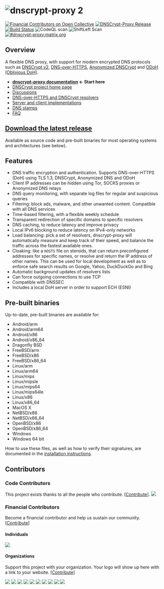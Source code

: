 # ![dnscrypt-proxy 2](https://raw.github.com/dnscrypt/dnscrypt-proxy/master/logo.png?3)

[![Financial Contributors on Open Collective](https://opencollective.com/dnscrypt/all/badge.svg?label=financial+contributors)](https://opencollective.com/dnscrypt)
[![DNSCrypt-Proxy Release](https://img.shields.io/github/release/dnscrypt/dnscrypt-proxy.svg?label=Latest%20Release&style=popout)](https://github.com/dnscrypt/dnscrypt-proxy/releases/latest)
[![Build Status](https://github.com/DNSCrypt/dnscrypt-proxy/workflows/CI%20and%20optionally%20publish/badge.svg)](https://github.com/DNSCrypt/dnscrypt-proxy/actions)
![CodeQL scan](https://github.com/DNSCrypt/dnscrypt-proxy/workflows/CodeQL%20scan/badge.svg)
![ShiftLeft Scan](https://github.com/DNSCrypt/dnscrypt-proxy/workflows/ShiftLeft%20Scan/badge.svg)
[![#dnscrypt-proxy:matrix.org](https://img.shields.io/matrix/dnscrypt-proxy:matrix.org.svg?label=DNSCrypt-Proxy%20Matrix%20Chat&server_fqdn=matrix.org&style=popout)](https://matrix.to/#/#dnscrypt-proxy:matrix.org)

## Overview

A flexible DNS proxy, with support for modern encrypted DNS protocols such as [DNSCrypt v2](https://dnscrypt.info/protocol), [DNS-over-HTTPS](https://www.rfc-editor.org/rfc/rfc8484.txt), [Anonymized DNSCrypt](https://github.com/DNSCrypt/dnscrypt-protocol/blob/master/ANONYMIZED-DNSCRYPT.txt) and [ODoH (Oblivious DoH)](https://github.com/DNSCrypt/dnscrypt-resolvers/blob/master/v3/odoh-servers.md).

* **[dnscrypt-proxy documentation](https://dnscrypt.info/doc) ← Start here**
* [DNSCrypt project home page](https://dnscrypt.info/)
* [Discussions](https://github.com/DNSCrypt/dnscrypt-proxy/discussions)
* [DNS-over-HTTPS and DNSCrypt resolvers](https://dnscrypt.info/public-servers)
* [Server and client implementations](https://dnscrypt.info/implementations)
* [DNS stamps](https://dnscrypt.info/stamps)
* [FAQ](https://dnscrypt.info/faq)

## [Download the latest release](https://github.com/dnscrypt/dnscrypt-proxy/releases/latest)

Available as source code and pre-built binaries for most operating systems and architectures (see below).

## Features

* DNS traffic encryption and authentication. Supports DNS-over-HTTPS (DoH) using TLS 1.3, DNSCrypt, Anonymized DNS and ODoH
* Client IP addresses can be hidden using Tor, SOCKS proxies or Anonymized DNS relays
* DNS query monitoring, with separate log files for regular and suspicious queries
* Filtering: block ads, malware, and other unwanted content. Compatible with all DNS services
* Time-based filtering, with a flexible weekly schedule
* Transparent redirection of specific domains to specific resolvers
* DNS caching, to reduce latency and improve privacy
* Local IPv6 blocking to reduce latency on IPv4-only networks
* Load balancing: pick a set of resolvers, dnscrypt-proxy will automatically measure and keep track of their speed, and balance the traffic across the fastest available ones.
* Cloaking: like a `HOSTS` file on steroids, that can return preconfigured addresses for specific names, or resolve and return the IP address of other names. This can be used for local development as well as to enforce safe search results on Google, Yahoo, DuckDuckGo and Bing
* Automatic background updates of resolvers lists
* Can force outgoing connections to use TCP
* Compatible with DNSSEC
* Includes a local DoH server in order to support ECH (ESNI)

## Pre-built binaries

Up-to-date, pre-built binaries are available for:

* Android/arm
* Android/arm64
* Android/x86
* Android/x86_64
* Dragonfly BSD
* FreeBSD/arm
* FreeBSD/x86
* FreeBSD/x86_64
* Linux/arm
* Linux/arm64
* Linux/mips
* Linux/mipsle
* Linux/mips64
* Linux/mips64le
* Linux/x86
* Linux/x86_64
* MacOS X
* NetBSD/x86
* NetBSD/x86_64
* OpenBSD/x86
* OpenBSD/x86_64
* Windows
* Windows 64 bit

How to use these files, as well as how to verify their signatures, are documented in the [installation instructions](https://github.com/dnscrypt/dnscrypt-proxy/wiki/installation).

## Contributors

### Code Contributors

This project exists thanks to all the people who contribute. [[Contribute](CONTRIBUTING.md)].
<a href="https://github.com/dnscrypt/dnscrypt-proxy/graphs/contributors"><img src="https://opencollective.com/dnscrypt/contributors.svg?width=890&button=false" /></a>

### Financial Contributors

Become a financial contributor and help us sustain our community. [[Contribute](https://opencollective.com/dnscrypt/contribute)]

#### Individuals

<a href="https://opencollective.com/dnscrypt"><img src="https://opencollective.com/dnscrypt/individuals.svg?width=890"></a>

#### Organizations

Support this project with your organization. Your logo will show up here with a link to your website. [[Contribute](https://opencollective.com/dnscrypt/contribute)]

<a href="https://opencollective.com/dnscrypt/organization/0/website"><img src="https://opencollective.com/dnscrypt/organization/0/avatar.svg"></a>
<a href="https://opencollective.com/dnscrypt/organization/1/website"><img src="https://opencollective.com/dnscrypt/organization/1/avatar.svg"></a>
<a href="https://opencollective.com/dnscrypt/organization/2/website"><img src="https://opencollective.com/dnscrypt/organization/2/avatar.svg"></a>
<a href="https://opencollective.com/dnscrypt/organization/3/website"><img src="https://opencollective.com/dnscrypt/organization/3/avatar.svg"></a>
<a href="https://opencollective.com/dnscrypt/organization/4/website"><img src="https://opencollective.com/dnscrypt/organization/4/avatar.svg"></a>
<a href="https://opencollective.com/dnscrypt/organization/5/website"><img src="https://opencollective.com/dnscrypt/organization/5/avatar.svg"></a>
<a href="https://opencollective.com/dnscrypt/organization/6/website"><img src="https://opencollective.com/dnscrypt/organization/6/avatar.svg"></a>
<a href="https://opencollective.com/dnscrypt/organization/7/website"><img src="https://opencollective.com/dnscrypt/organization/7/avatar.svg"></a>
<a href="https://opencollective.com/dnscrypt/organization/8/website"><img src="https://opencollective.com/dnscrypt/organization/8/avatar.svg"></a>
<a href="https://opencollective.com/dnscrypt/organization/9/website"><img src="https://opencollective.com/dnscrypt/organization/9/avatar.svg"></a>
